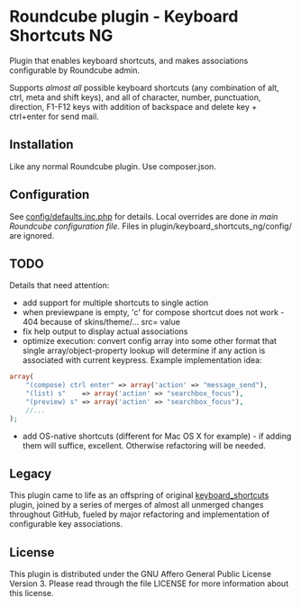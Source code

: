 # Roundcube plugin - Keyboard Shortcuts NG

Plugin that enables keyboard shortcuts, and makes associations configurable
by Roundcube admin.

Supports _almost all_ possible keyboard shortcuts (any combination of alt, ctrl,
meta and shift keys), and all of character, number, punctuation, direction, F1-F12
keys with addition of backspace and delete key + ctrl+enter for send mail.



## Installation

Like any normal Roundcube plugin. Use composer.json.



## Configuration

See [config/defaults.inc.php](config/defaults.inc.php) for details.
Local overrides are done _in main Roundcube configuration file_.
Files in plugin/keyboard_shortcuts_ng/config/ are ignored.



## TODO

Details that need attention:
- add support for multiple shortcuts to single action
- when previewpane is empty, 'c' for compose shortcut does not work - 404 because of skins/theme/... src= value
- fix help output to display actual associations
- optimize execution: convert config array into some other format that single
    array/object-property lookup will determine if any action is associated
    with current keypress.
    Example implementation idea:
```php
array(
    "(compose) ctrl enter" => array('action' => "message_send"),
    "(list) s"    => array('action' => "searchbox_focus"),
    "(preview) s" => array('action' => "searchbox_focus"),
    //...
);
```
- add OS-native shortcuts (different for Mac OS X for example) - if adding them will suffice, excellent. Otherwise refactoring will be needed.



## Legacy

This plugin came to life as an offspring of original
[keyboard_shortcuts](https://github.com/corbosman/keyboard_shortcuts) plugin,
joined by a series of merges of almost all unmerged changes throughout GitHub,
fueled by major refactoring and implementation of configurable key associations.



## License

This plugin is distributed under the GNU Affero General Public License Version 3.
Please read through the file LICENSE for more information about this license.
